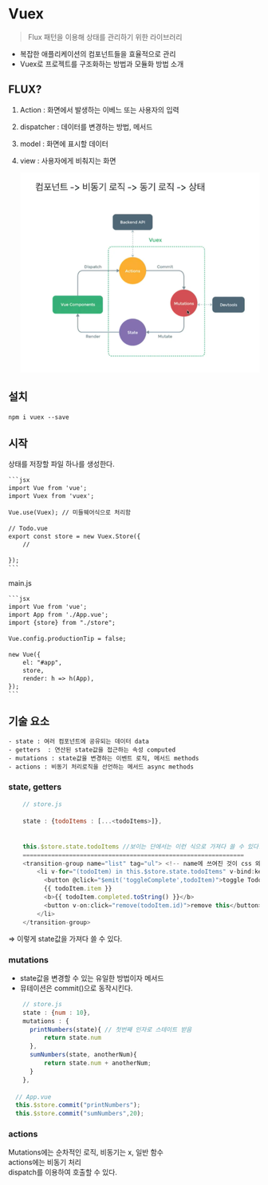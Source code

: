 # Vuex

> Flux 패턴을 이용해 상태를 관리하기 위한 라이브러리 

- 복잡한 애플리케이션의 컴포넌트들을 효율적으로 관리
- Vuex로 프로젝트를 구조화하는 방법과 모듈화 방법 소개

## FLUX?

1. Action : 화면에서 발생하는 이베느 또는 사용자의 입력    
2. dispatcher : 데이터를 변경하는 방법, 메서드    
3. model : 화면에 표시할 데이터    
4. view : 사용자에게 비춰지는 화면      


   ![../images/Flux.png](../images/Flux.png)

## 설치

   `npm i vuex --save`
## 시작
   상태를 저장할 파일 하나를 생성한다.

    ```jsx
    import Vue from 'vue';
    import Vuex from 'vuex';

    Vue.use(Vuex); // 미들웨어식으로 처리함

    // Todo.vue
    export const store = new Vuex.Store({
        //

    });
    ```

   main.js

    ```jsx
    import Vue from 'vue';
    import App from './App.vue';
    import {store} from "./store";

    Vue.config.productionTip = false;

    new Vue({
        el: "#app",
        store,
        render: h => h(App),
    });
    ```

## 기술 요소

    - state : 여러 컴포넌트에 공유되는 데이터 data
    - getters  : 연산된 state값을 접근하는 속성 computed
    - mutations : state값을 변경하는 이벤트 로직, 메서드 methods
    - actions : 비동기 처리로직을 선언하는 메서드 async methods

 
### state, getters  

```javascript
    // store.js

    state : {todoItems : [...<todoItems>]},


    this.$store.state.todoItems //보이는 단에서는 이런 식으로 가져다 쓸 수 있다. 
    ==============================================================
    <transition-group name="list" tag="ul"> <!-- name에 쓰여진 것이 css 와 연관되는 부분이다. -->
        <li v-for="(todoItem) in this.$store.state.todoItems" v-bind:key="todoItem.id">
          <button @click="$emit('toggleComplete',todoItem)">toggle Todo</button>
          {{ todoItem.item }}
          <b>{{ todoItem.completed.toString() }}</b>
          <button v-on:click="remove(todoItem.id)">remove this</button>
        </li>
    </transition-group>

```

   ⇒ 이렇게 state값을 가져다 쓸 수 있다.

### mutations

- state값을 변경할 수 있는 유일한 방법이자 메서드
- 뮤테이션은 commit()으로 동작시킨다.

```javascript
    // store.js
    state : {num : 10},
    mutations : {
      printNumbers(state){ // 첫번째 인자로 스테이트 받음
          return state.num
      },
      sumNumbers(state, anotherNum){ 
          return state.num + anotherNum;
      }
    },

  // App.vue
  this.$store.commit("printNumbers");
  this.$store.commit("sumNumbers",20);
```

### actions

Mutations에는 순차적인 로직, 비동기는 x, 일반 함수   
actions에는 비동기 처리     
 dispatch를 이용하여 호출할 수 있다.    
